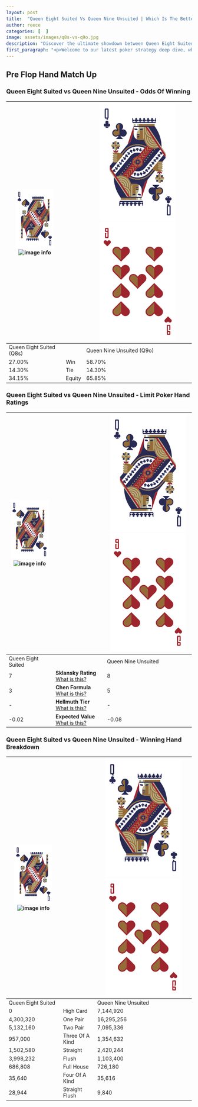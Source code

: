 ```yaml
---
layout: post
title:  "Queen Eight Suited Vs Queen Nine Unsuited | Which Is The Better Hand In Poker? A Complete Guide"
author: reece
categories: [  ]
image: assets/images/q8s-vs-q9o.jpg
description: "Discover the ultimate showdown between Queen Eight Suited and Queen Nine Unsuited in poker! Uncover the odds, strategies, and scenarios where one hand triumphs over the other. Get ready to up your poker game with this thrilling analysis."
first_paragraph: "<p>Welcome to our latest poker strategy deep dive, where we're pitting two distinct hands against each other in a high-stakes showdown: Queen Eight Suited vs Queen Nine Unsuited.</p><p>In the dynamic world of poker, every decision counts, and knowing which hand holds the upper hand is key to your success at the table.</p><p>In this article, we'll dissect these two hands, explore the scenarios where one dominates the other, and equip you with the knowledge to make strategic choices that can tip the odds in your favor.</p><p>Get ready to unravel the intriguing dynamics of these poker hands and elevate your game to new heights.</p>"
---
```




[comment]: # (sp0)

## Pre Flop Hand Match Up

<div class="table hand-ratings" markdown="1"> 



### Queen Eight Suited vs Queen Nine Unsuited - Odds Of Winning


    
| ![image info](assets/images/hand1/Q.png) ![image info](assets/images/hand1/8s.png) |  | ![image info](assets/images/hand2/Q.png) ![image info](assets/images/hand2/9o.png) |
| -------- | -------- | -------- |
| Queen Eight Suited (Q8s) |  | Queen Nine Unsuited (Q9o) |
| 27.00% | Win | 58.70% |
| 14.30% | Tie | 14.30% |
| 34.15% | Equity | 65.85% |




[comment]: # (sp1)



### Queen Eight Suited vs Queen Nine Unsuited - Limit Poker Hand Ratings


    
| ![image info](assets/images/hand1/Q.png) ![image info](assets/images/hand1/8s.png) |  | ![image info](assets/images/hand2/Q.png) ![image info](assets/images/hand2/9o.png) |
| -------- | -------- | -------- |
| Queen Eight Suited |  | Queen Nine Unsuited |
| 7 | **Sklansky Rating** [What is this?](/sklansky-rating-explained) | 8 |
| 3 | **Chen Formula** [What is this?](/chen-formula-explained) | 5 |
| - | **Hellmuth Tier** [What is this?](/Hellmuth-tier-explained) | - |
| -0.02 | **Expected Value** [What is this?](/expected-value-explained) | -0.08 |




[comment]: # (sp2)



### Queen Eight Suited vs Queen Nine Unsuited - Winning Hand Breakdown


    
| ![image info](assets/images/hand1/Q.png) ![image info](assets/images/hand1/8s.png) |  | ![image info](assets/images/hand2/Q.png) ![image info](assets/images/hand2/9o.png) |
| -------- | -------- | -------- |
| Queen Eight Suited |  | Queen Nine Unsuited |
| 0 | High Card | 7,144,920 |
| 4,300,320 | One Pair | 16,295,256 |
| 5,132,160 | Two Pair | 7,095,336 |
| 957,000 | Three Of A Kind | 1,354,632 |
| 1,502,580 | Straight | 2,420,244 |
| 3,998,232 | Flush | 1,103,400 |
| 686,808 | Full House | 726,180 |
| 35,640 | Four Of A Kind | 35,616 |
| 28,944 | Straight Flush | 9,840 |




[comment]: # (sp3)



</div>

[comment]: # (sp4)



[comment]: # (sp5)

